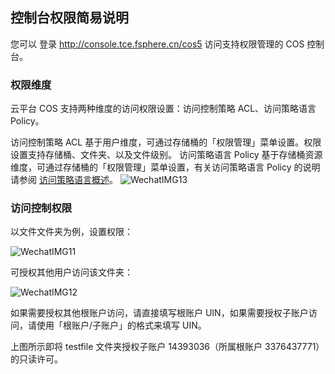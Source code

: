 ## 控制台权限简易说明
您可以 登录 http://console.tce.fsphere.cn/cos5 访问支持权限管理的 COS 控制台。

### 权限维度
云平台 COS 支持两种维度的访问权限设置：访问控制策略 ACL、访问策略语言 Policy。

访问控制策略 ACL 基于用户维度，可通过存储桶的「权限管理」菜单设置。权限设置支持存储桶、文件夹、以及文件级别。
访问策略语言 Policy 基于存储桶资源维度，可通过存储桶的「权限管理」菜单设置，有关访问策略语言 Policy 的说明请参阅 [访问策略语言概述]()。
![WechatIMG13](https:/Users/lyz/Desktop/WechatIMG13.jpeg)

### 访问控制权限

以文件文件夹为例，设置权限：

![WechatIMG11](https:/Users/lyz/Desktop/WechatIMG11.jpeg)

可授权其他用户访问该文件夹：

![WechatIMG12](https:/Users/lyz/Desktop/WechatIMG12.jpeg)

如果需要授权其他根账户访问，请直接填写根账户 UIN，如果需要授权子账户访问，请使用「根账户/子账户」的格式来填写 UIN。

上图所示即将 testfile 文件夹授权子账户 14393036（所属根账户 3376437771）的只读许可。

